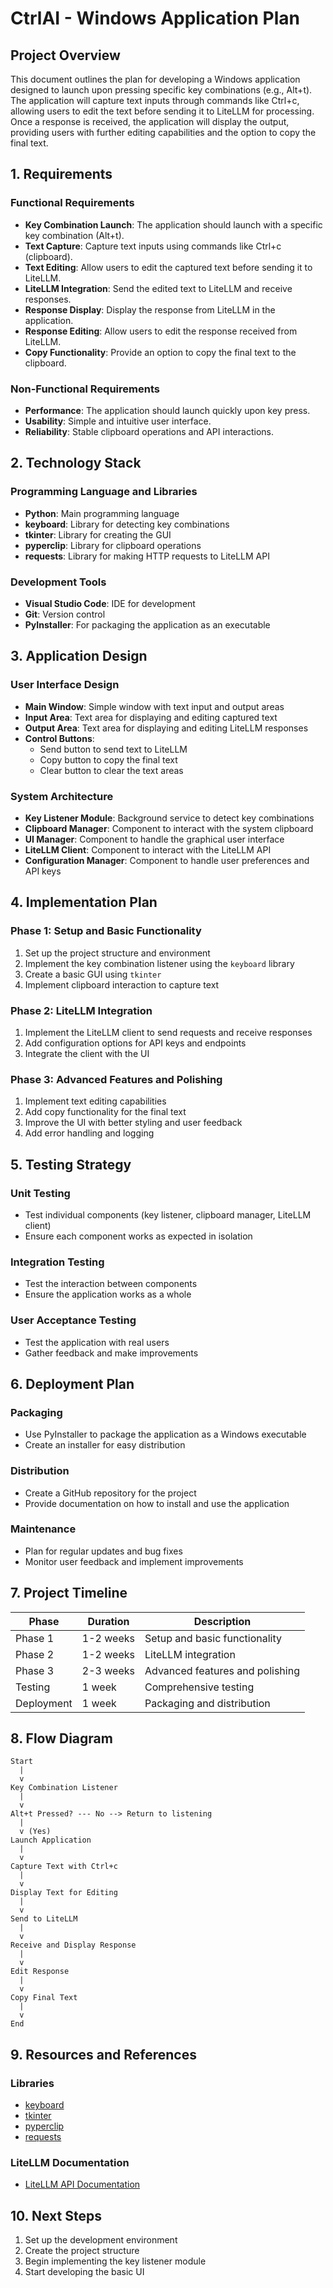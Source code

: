# CtrlAI - Windows Application Plan

## Project Overview
This document outlines the plan for developing a Windows application designed to launch upon pressing specific key combinations (e.g., Alt+t). The application will capture text inputs through commands like Ctrl+c, allowing users to edit the text before sending it to LiteLLM for processing. Once a response is received, the application will display the output, providing users with further editing capabilities and the option to copy the final text.

## 1. Requirements

### Functional Requirements
- **Key Combination Launch**: The application should launch with a specific key combination (Alt+t).
- **Text Capture**: Capture text inputs using commands like Ctrl+c (clipboard).
- **Text Editing**: Allow users to edit the captured text before sending it to LiteLLM.
- **LiteLLM Integration**: Send the edited text to LiteLLM and receive responses.
- **Response Display**: Display the response from LiteLLM in the application.
- **Response Editing**: Allow users to edit the response received from LiteLLM.
- **Copy Functionality**: Provide an option to copy the final text to the clipboard.

### Non-Functional Requirements
- **Performance**: The application should launch quickly upon key press.
- **Usability**: Simple and intuitive user interface.
- **Reliability**: Stable clipboard operations and API interactions.

## 2. Technology Stack

### Programming Language and Libraries
- **Python**: Main programming language
- **keyboard**: Library for detecting key combinations
- **tkinter**: Library for creating the GUI
- **pyperclip**: Library for clipboard operations
- **requests**: Library for making HTTP requests to LiteLLM API

### Development Tools
- **Visual Studio Code**: IDE for development
- **Git**: Version control
- **PyInstaller**: For packaging the application as an executable

## 3. Application Design

### User Interface Design
- **Main Window**: Simple window with text input and output areas
- **Input Area**: Text area for displaying and editing captured text
- **Output Area**: Text area for displaying and editing LiteLLM responses
- **Control Buttons**: 
  - Send button to send text to LiteLLM
  - Copy button to copy the final text
  - Clear button to clear the text areas

### System Architecture
- **Key Listener Module**: Background service to detect key combinations
- **Clipboard Manager**: Component to interact with the system clipboard
- **UI Manager**: Component to handle the graphical user interface
- **LiteLLM Client**: Component to interact with the LiteLLM API
- **Configuration Manager**: Component to handle user preferences and API keys

## 4. Implementation Plan

### Phase 1: Setup and Basic Functionality
1. Set up the project structure and environment
2. Implement the key combination listener using the `keyboard` library
3. Create a basic GUI using `tkinter`
4. Implement clipboard interaction to capture text

### Phase 2: LiteLLM Integration
1. Implement the LiteLLM client to send requests and receive responses
2. Add configuration options for API keys and endpoints
3. Integrate the client with the UI

### Phase 3: Advanced Features and Polishing
1. Implement text editing capabilities
2. Add copy functionality for the final text
3. Improve the UI with better styling and user feedback
4. Add error handling and logging

## 5. Testing Strategy

### Unit Testing
- Test individual components (key listener, clipboard manager, LiteLLM client)
- Ensure each component works as expected in isolation

### Integration Testing
- Test the interaction between components
- Ensure the application works as a whole

### User Acceptance Testing
- Test the application with real users
- Gather feedback and make improvements

## 6. Deployment Plan

### Packaging
- Use PyInstaller to package the application as a Windows executable
- Create an installer for easy distribution

### Distribution
- Create a GitHub repository for the project
- Provide documentation on how to install and use the application

### Maintenance
- Plan for regular updates and bug fixes
- Monitor user feedback and implement improvements

## 7. Project Timeline

| Phase | Duration | Description |
|-------|----------|-------------|
| Phase 1 | 1-2 weeks | Setup and basic functionality |
| Phase 2 | 1-2 weeks | LiteLLM integration |
| Phase 3 | 2-3 weeks | Advanced features and polishing |
| Testing | 1 week | Comprehensive testing |
| Deployment | 1 week | Packaging and distribution |

## 8. Flow Diagram

```
Start
  |
  v
Key Combination Listener
  |
  v
Alt+t Pressed? --- No --> Return to listening
  |
  v (Yes)
Launch Application
  |
  v
Capture Text with Ctrl+c
  |
  v
Display Text for Editing
  |
  v
Send to LiteLLM
  |
  v
Receive and Display Response
  |
  v
Edit Response
  |
  v
Copy Final Text
  |
  v
End
```

## 9. Resources and References

### Libraries
- [keyboard](https://github.com/boppreh/keyboard)
- [tkinter](https://docs.python.org/3/library/tkinter.html)
- [pyperclip](https://pypi.org/project/pyperclip/)
- [requests](https://docs.python-requests.org/en/latest/)

### LiteLLM Documentation
- [LiteLLM API Documentation](https://docs.litellm.ai/)

## 10. Next Steps

1. Set up the development environment
2. Create the project structure
3. Begin implementing the key listener module
4. Start developing the basic UI